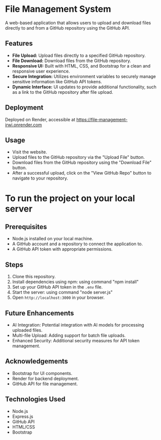 # File Management System

A web-based application that allows users to upload and download files directly to and from a GitHub repository using the GitHub API. 

## Features

- **File Upload:** Upload files directly to a specified GitHub repository.
- **File Download:** Download files from the GitHub repository.
- **Responsive UI:** Built with HTML, CSS, and Bootstrap for a clean and responsive user experience.
- **Secure Integration:** Utilizes environment variables to securely manage sensitive information like GitHub API tokens.
- **Dynamic Interface:** UI updates to provide additional functionality, such as a link to the GitHub repository after file upload.



## Deployment
Deployed on Render, accessible at https://file-management-irwi.onrender.com

## Usage
- Visit the website.
- Upload files to the GitHub repository via the "Upload File" button.
- Download files from the GitHub repository using the "Download File" button.
- After a successful upload, click on the "View GitHub Repo" button to navigate to your repository.

# To run the project on your local server 

## Prerequisites
- Node.js installed on your local machine.
- A GitHub account and a repository to connect the application to.
- A GitHub API token with appropriate permissions.

## Steps
1. Clone this repository.
2. Install dependencies using npm: using command "npm install"
3. Set up your GitHub API token in the `.env` file.
4. Start the server: using command "node server.js"
5. Open `http://localhost:3000` in your browser.


## Future Enhancements
- AI Integration: Potential integration with AI models for processing uploaded files.
- Multi-file Upload: Adding support for batch file uploads.
- Enhanced Security: Additional security measures for API token management.


## Acknowledgements
- Bootstrap for UI components.
- Render for backend deployment.
- GitHub API for file management.

## Technologies Used
- Node.js
- Express.js
- GitHub API
- HTML/CSS
- Bootstrap
